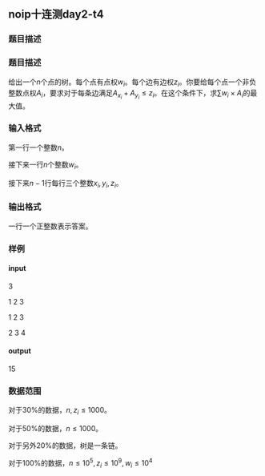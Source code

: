 ##  noip十连测day2-t4

### 题目描述

### 题目描述

给出一个$n$个点的树。每个点有点权$w_i$。每个边有边权$z_i$。你要给每个点一个非负整数点权$A_i$，要求对于每条边满足$A_{x_i}+A_{y_i}\leq z_i$。在这个条件下，求$\sum w_i \times A_i$的最大值。

### 输入格式

第一行一个整数$n$。

接下来一行$n$个整数$w_i$。

接下来$n-1$行每行三个整数$x_i,y_i,z_i$。

### 输出格式

一行一个正整数表示答案。

### 样例

#### input

3

1 2 3

1 2 3

2 3 4

#### output

15

### 数据范围

对于$30\%$的数据，$n,z_i \leq 1000$。

对于$50\%$的数据，$n \leq 1000$。

对于另外$20\%$的数据，树是一条链。

对于$100\%$的数据，$n \leq 10^5,z_i \leq 10^9,w_i \leq 10^4$

